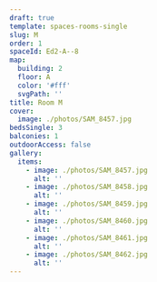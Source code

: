```yaml
---
draft: true
template: spaces-rooms-single
slug: M
order: 1
spaceId: Ed2-A--8
map: 
  building: 2
  floor: A
  color: '#fff'
  svgPath: ''
title: Room M
cover:
  image: ./photos/SAM_8457.jpg
bedsSingle: 3
balconies: 1
outdoorAccess: false
gallery:
  items:
    - image: ./photos/SAM_8457.jpg
      alt: ''
    - image: ./photos/SAM_8458.jpg
      alt: ''
    - image: ./photos/SAM_8459.jpg
      alt: ''
    - image: ./photos/SAM_8460.jpg
      alt: ''
    - image: ./photos/SAM_8461.jpg
      alt: ''
    - image: ./photos/SAM_8462.jpg
      alt: ''
---
```

